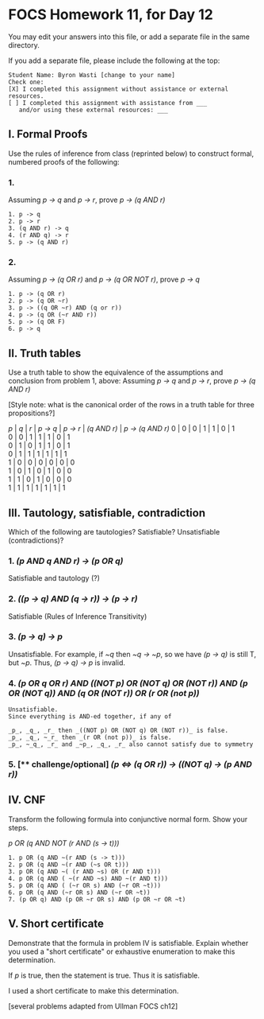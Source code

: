 # FOCS Homework 11, for Day 12

You may edit your answers into this file, or add a separate file in the same directory.

If you add a separate file, please include the following at the top:

```
Student Name: Byron Wasti [change to your name]
Check one:
[X] I completed this assignment without assistance or external resources.
[ ] I completed this assignment with assistance from ___
   and/or using these external resources: ___
```

## I. Formal Proofs

Use the rules of inference from class (reprinted below) to construct formal, numbered proofs of the following:

### 1. 

Assuming _p -> q_ and _p -> r_, prove _p -> (q AND r)_

```
1. p -> q
2. p -> r
3. (q AND r) -> q
4. (r AND q) -> r
5. p -> (q AND r)
```

### 2.

Assuming _p -> (q OR r)_ and _p -> (q OR NOT r)_, prove _p -> q_

```
1. p -> (q OR r)
2. p -> (q OR ~r)
3. p -> ((q OR ~r) AND (q or r))
4. p -> (q OR (~r AND r))
5. p -> (q OR F)
6. p -> q
```

## II. Truth tables

Use a truth table to show the equivalence of the assumptions and conclusion from problem 1, above:  Assuming _p -> q_ and _p -> r_, prove _p -> (q AND r)_

[Style note:  what is the canonical order of the rows in a truth table for three propositions?]

_p_ | _q_ | _r_ | _p -> q_ | _p -> r_ | _(q AND r)_ | _p -> (q AND r)_ 
0   | 0   | 0   |    1     |    1     |     0       |        1        
0   | 0   | 1   |    1     |    1     |     0       |        1        
0   | 1   | 0   |    1     |    1     |     0       |        1        
0   | 1   | 1   |    1     |    1     |     1       |        1        
1   | 0   | 0   |    0     |    0     |     0       |        0        
1   | 0   | 1   |    0     |    1     |     0       |        0        
1   | 1   | 0   |    1     |    0     |     0       |        0        
1   | 1   | 1   |    1     |    1     |     1       |        1        

## III. Tautology, satisfiable, contradiction

Which of the following are tautologies?  Satisfiable?  Unsatisfiable (contradictions)?

### 1. _(p AND q AND r) -> (p OR q)_

Satisfiable and tautology (?)

### 2. _((p -> q) AND (q -> r)) -> (p -> r)_

Satisfiable (Rules of Inference Transitivity)

### 3. _(p -> q) -> p_

Unsatisfiable. For example, if _~q_ then _~q -> ~p_, so we have _(p -> q)_ is still T, but _~p_. Thus, _(p -> q) -> p_ is invalid.

### 4. _(p OR q OR r) AND ((NOT p) OR (NOT q) OR (NOT r)) AND (p OR (NOT q)) AND (q OR (NOT r)) OR (r OR (not p))_ 



```
Unsatisfiable.
Since everything is AND-ed together, if any of

_p_, _q_, _r_ then _((NOT p) OR (NOT q) OR (NOT r))_ is false.
_p_, _q_, ~_r_ then _(r OR (not p))_ is false.
_p_, ~_q_, _r_ and _~p_, _q_, _r_ also cannot satisfy due to symmetry
```

### 5. [** challenge/optional] _(p <=> (q OR r)) -> ((NOT q) -> (p AND r))_



## IV. CNF

Transform the following formula into conjunctive normal form.  Show your steps.

_p OR (q AND NOT (r AND (s -> t)))_

```
1. p OR (q AND ~(r AND (s -> t)))
2. p OR (q AND ~(r AND (~s OR t)))
3. p OR (q AND ~( (r AND ~s) OR (r AND t)))
4. p OR (q AND ( ~(r AND ~s) AND ~(r AND t)))
5. p OR (q AND ( (~r OR s) AND (~r OR ~t)))
6. p OR (q AND (~r OR s) AND (~r OR ~t))
7. (p OR q) AND (p OR ~r OR s) AND (p OR ~r OR ~t)
```

## V. Short certificate

Demonstrate that the formula in problem IV is satisfiable.  Explain whether you used a  "short certificate" or exhaustive enumeration to make this determination.

If _p_ is true, then the statement is true. Thus it is satisfiable.

I used a short certificate to make this determination.

[several problems adapted from Ullman FOCS ch12]
